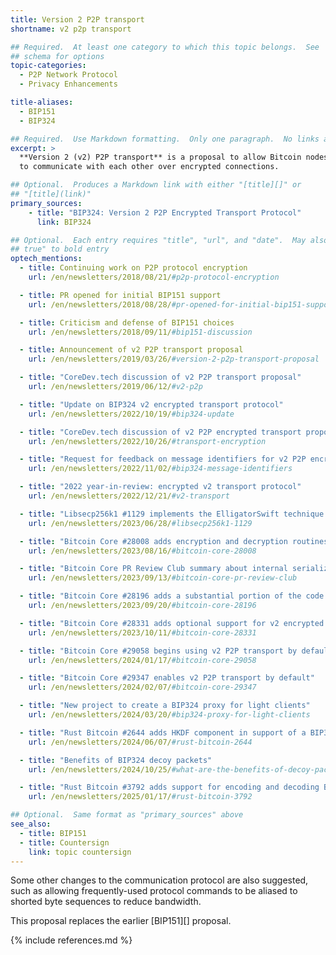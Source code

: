 ```yaml
---
title: Version 2 P2P transport
shortname: v2 p2p transport

## Required.  At least one category to which this topic belongs.  See
## schema for options
topic-categories:
  - P2P Network Protocol
  - Privacy Enhancements

title-aliases:
  - BIP151
  - BIP324

## Required.  Use Markdown formatting.  Only one paragraph.  No links allowed.
excerpt: >
  **Version 2 (v2) P2P transport** is a proposal to allow Bitcoin nodes
  to communicate with each other over encrypted connections.

## Optional.  Produces a Markdown link with either "[title][]" or
## "[title](link)"
primary_sources:
    - title: "BIP324: Version 2 P2P Encrypted Transport Protocol"
      link: BIP324

## Optional.  Each entry requires "title", "url", and "date".  May also use "feature:
## true" to bold entry
optech_mentions:
  - title: Continuing work on P2P protocol encryption
    url: /en/newsletters/2018/08/21/#p2p-protocol-encryption

  - title: PR opened for initial BIP151 support
    url: /en/newsletters/2018/08/28/#pr-opened-for-initial-bip151-support

  - title: Criticism and defense of BIP151 choices
    url: /en/newsletters/2018/09/11/#bip151-discussion

  - title: Announcement of v2 P2P transport proposal
    url: /en/newsletters/2019/03/26/#version-2-p2p-transport-proposal

  - title: "CoreDev.tech discussion of v2 P2P transport proposal"
    url: /en/newsletters/2019/06/12/#v2-p2p

  - title: "Update on BIP324 v2 encrypted transport protocol"
    url: /en/newsletters/2022/10/19/#bip324-update

  - title: "CoreDev.tech discussion of v2 P2P encrypted transport proposal"
    url: /en/newsletters/2022/10/26/#transport-encryption

  - title: "Request for feedback on message identifiers for v2 P2P encrypted transport"
    url: /en/newsletters/2022/11/02/#bip324-message-identifiers

  - title: "2022 year-in-review: encrypted v2 transport protocol"
    url: /en/newsletters/2022/12/21/#v2-transport

  - title: "Libsecp256k1 #1129 implements the ElligatorSwift technique for establishing v2 P2P connections"
    url: /en/newsletters/2023/06/28/#libsecp256k1-1129

  - title: "Bitcoin Core #28008 adds encryption and decryption routines for v2 transport protocol encryption"
    url: /en/newsletters/2023/08/16/#bitcoin-core-28008

  - title: "Bitcoin Core PR Review Club summary about internal serialization changes for BIP324"
    url: /en/newsletters/2023/09/13/#bitcoin-core-pr-review-club

  - title: "Bitcoin Core #28196 adds a substantial portion of the code to provide BIP324 support"
    url: /en/newsletters/2023/09/20/#bitcoin-core-28196

  - title: "Bitcoin Core #28331 adds optional support for v2 encrypted P2P transport"
    url: /en/newsletters/2023/10/11/#bitcoin-core-28331

  - title: "Bitcoin Core #29058 begins using v2 P2P transport by default for some connections"
    url: /en/newsletters/2024/01/17/#bitcoin-core-29058

  - title: "Bitcoin Core #29347 enables v2 P2P transport by default"
    url: /en/newsletters/2024/02/07/#bitcoin-core-29347

  - title: "New project to create a BIP324 proxy for light clients"
    url: /en/newsletters/2024/03/20/#bip324-proxy-for-light-clients

  - title: "Rust Bitcoin #2644 adds HKDF component in support of a BIP324 implementation"
    url: /en/newsletters/2024/06/07/#rust-bitcoin-2644

  - title: "Benefits of BIP324 decoy packets"
    url: /en/newsletters/2024/10/25/#what-are-the-benefits-of-decoy-packets-in-bip324

  - title: "Rust Bitcoin #3792 adds support for encoding and decoding BIP324 messages"
    url: /en/newsletters/2025/01/17/#rust-bitcoin-3792

## Optional.  Same format as "primary_sources" above
see_also:
  - title: BIP151
  - title: Countersign
    link: topic countersign
---
```

Some other changes to the communication protocol are also suggested,
such as allowing frequently-used protocol commands to be aliased to
shorted byte sequences to reduce bandwidth.

This proposal replaces the earlier [BIP151][] proposal.

{% include references.md %}
